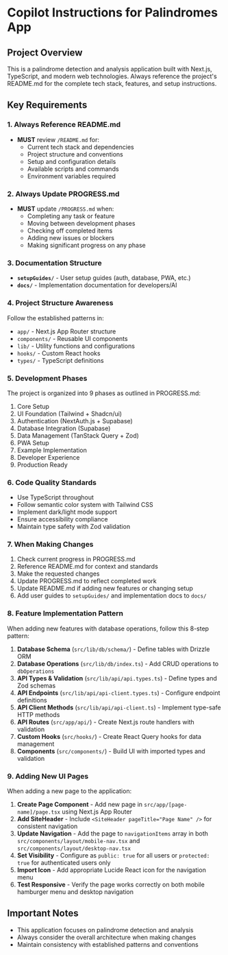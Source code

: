 # Copilot Instructions for Palindromes App

## Project Overview
This is a palindrome detection and analysis application built with Next.js, TypeScript, and modern web technologies. Always reference the project's README.md for the complete tech stack, features, and setup instructions.

## Key Requirements

### 1. Always Reference README.md
- **MUST** review `/README.md` for:
  - Current tech stack and dependencies
  - Project structure and conventions
  - Setup and configuration details
  - Available scripts and commands
  - Environment variables required

### 2. Always Update PROGRESS.md
- **MUST** update `/PROGRESS.md` when:
  - Completing any task or feature
  - Moving between development phases
  - Checking off completed items
  - Adding new issues or blockers
  - Making significant progress on any phase

### 3. Documentation Structure
- **`setupGuides/`** - User setup guides (auth, database, PWA, etc.)
- **`docs/`** - Implementation documentation for developers/AI

### 4. Project Structure Awareness
Follow the established patterns in:
- `app/` - Next.js App Router structure
- `components/` - Reusable UI components
- `lib/` - Utility functions and configurations
- `hooks/` - Custom React hooks
- `types/` - TypeScript definitions

### 5. Development Phases
The project is organized into 9 phases as outlined in PROGRESS.md:
1. Core Setup
2. UI Foundation (Tailwind + Shadcn/ui)
3. Authentication (NextAuth.js + Supabase)
4. Database Integration (Supabase)
5. Data Management (TanStack Query + Zod)
6. PWA Setup
7. Example Implementation
8. Developer Experience
9. Production Ready

### 6. Code Quality Standards
- Use TypeScript throughout
- Follow semantic color system with Tailwind CSS
- Implement dark/light mode support
- Ensure accessibility compliance
- Maintain type safety with Zod validation

### 7. When Making Changes
1. Check current progress in PROGRESS.md
2. Reference README.md for context and standards
3. Make the requested changes
4. Update PROGRESS.md to reflect completed work
5. Update README.md if adding new features or changing setup
6. Add user guides to `setupGuides/` and implementation docs to `docs/`

### 8. Feature Implementation Pattern
When adding new features with database operations, follow this 8-step pattern:

1. **Database Schema** (`src/lib/db/schema/`) - Define tables with Drizzle ORM
2. **Database Operations** (`src/lib/db/index.ts`) - Add CRUD operations to `dbOperations`
3. **API Types & Validation** (`src/lib/api/api.types.ts`) - Define types and Zod schemas  
4. **API Endpoints** (`src/lib/api/api-client.types.ts`) - Configure endpoint definitions
5. **API Client Methods** (`src/lib/api/api-client.ts`) - Implement type-safe HTTP methods
6. **API Routes** (`src/app/api/`) - Create Next.js route handlers with validation
7. **Custom Hooks** (`src/hooks/`) - Create React Query hooks for data management
8. **Components** (`src/components/`) - Build UI with imported types and validation

### 9. Adding New UI Pages
When adding a new page to the application:

1. **Create Page Component** - Add new page in `src/app/[page-name]/page.tsx` using Next.js App Router
2. **Add SiteHeader** - Include `<SiteHeader pageTitle="Page Name" />` for consistent navigation
3. **Update Navigation** - Add the page to `navigationItems` array in both `src/components/layout/mobile-nav.tsx` and `src/components/layout/desktop-nav.tsx`
4. **Set Visibility** - Configure as `public: true` for all users or `protected: true` for authenticated users only
5. **Import Icon** - Add appropriate Lucide React icon for the navigation menu
6. **Test Responsive** - Verify the page works correctly on both mobile hamburger menu and desktop navigation

## Important Notes
- This application focuses on palindrome detection and analysis
- Always consider the overall architecture when making changes
- Maintain consistency with established patterns and conventions